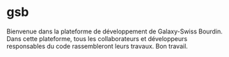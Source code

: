 gsb
===
Bienvenue dans la plateforme de développement de Galaxy-Swiss Bourdin.
Dans cette plateforme, tous les collaborateurs et développeurs responsables du code rassembleront leurs travaux.
Bon travail.
